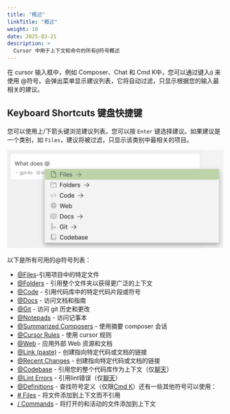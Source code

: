 ```yaml
---
title: "概述"
linkTitle: "概述"
weight: 10
date: 2025-03-21
description: >
  Cursor 中用于上下文和命令的所有@符号概述
---
```


在 cursor 输入框中，例如 Composer、Chat 和 Cmd K中，您可以通过键入`@` 来使用 @符号。会弹出菜单显示建议列表，它将自动过滤，只显示根据您的输入最相关的建议。

## [](https://docs.cursor.com/context/@-symbols/overview#keyboard-shortcuts)Keyboard Shortcuts 键盘快捷键

您可以使用上/下箭头键浏览建议列表。您可以按 `Enter` 键选择建议。如果建议是一个类别，如 `Files`，建议将被过滤，只显示该类别中最相关的项目。

![img](images/@-symbols-basics.png)

以下是所有可用的@符号列表：

- [@Files](https://docs.cursor.com/context/@-symbols/@-files)-引用项目中的特定文件
- [@Folders](https://docs.cursor.com/context/@-symbols/@-folders) - 引用整个文件夹以获得更广泛的上下文
- [@Code](https://docs.cursor.com/context/@-symbols/@-code) - 引用代码库中的特定代码片段或符号
- [@Docs](https://docs.cursor.com/context/@-symbols/@-docs) - 访问文档和指南
- [@Git](https://docs.cursor.com/context/@-symbols/@-git) - 访问 git 历史和更改
- [@Notepads](https://docs.cursor.com/context/@-symbols/@-notepads) - 访问记事本
- [@Summarized Composers](https://docs.cursor.com/context/@-symbols/@-summarized-composers) - 使用摘要 composer 会话
- [@Cursor Rules](https://docs.cursor.com/context/@-symbols/@-cursor-rules) - 使用 cursor 规则
- [@Web](https://docs.cursor.com/context/@-symbols/@-web) - 应用外部 Web 资源和文档
- [@Link (paste)](https://docs.cursor.com/context/@-symbols/@-link) - 创建指向特定代码或文档的链接
- [@Recent Changes](https://docs.cursor.com/context/@-symbols/@-recent-changes) - 创建指向特定代码或文档的链接
- [@Codebase](https://docs.cursor.com/context/@-symbols/@-codebase) - 引用您的整个代码库作为上下文（仅[聊天](https://docs.cursor.com/chat/overview)）
- [@Lint Errors](https://docs.cursor.com/context/@-symbols/@-lint-errors) - 引用lint错误（仅[聊天](https://docs.cursor.com/chat/overview)）
- [@Definitions](https://docs.cursor.com/context/@-symbols/@-definitions) - 查找符号定义（仅限[Cmd K](https://docs.cursor.com/cmdk/overview)）还有一些其他符号可以使用：
- [# Files](https://docs.cursor.com/context/@-symbols/pill-files) - 将文件添加到上下文而不引用
- [/ Commands](https://docs.cursor.com/context/@-symbols/slash-commands) - 将打开的和活动的文件添加到上下文



